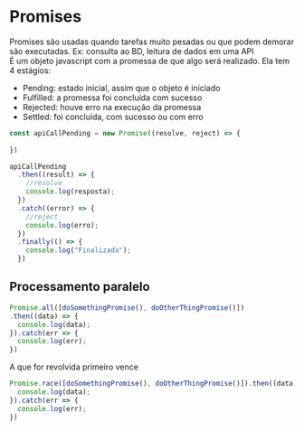# Promises
Promises são usadas quando tarefas muito pesadas ou que podem demorar são executadas. Ex: consulta ao BD, leitura de dados em uma API<br />
É um objeto javascript com a promessa de que algo será realizado. Ela tem 4 estágios:
  - Pending: estado inicial, assim que o objeto é iniciado
  - Fulfilled: a promessa foi concluída com sucesso
  - Rejected: houve erro na execução da promessa
  - Settled: foi concluída, com sucesso ou com erro

```js
const apiCallPending = new Promise((resolve, reject) => {
  
})
```

```js
apiCallPending
  .then((result) => {
    //resolve
    console.log(resposta);
  })
  .catch((error) => {
    //reject
    console.log(erro);
  })
  .finally(() => {
    console.log("Finalizada");
  })
```

## Processamento paralelo

```js
Promise.all([doSomethingPromise(), doOtherThingPromise()])
.then((data) => {
  console.log(data);
}).catch(err => {
  console.log(err);
})
```

A que for revolvida primeiro vence
```js
Promise.race([doSomethingPromise(), doOtherThingPromise()]).then((data) => {
  console.log(data);
}).catch(err => {
  console.log(err);
})
```